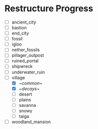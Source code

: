 # Restructure Progress

- [ ] ancient_city
- [ ] bastion
- [ ] end_city
- [ ] fossil
- [ ] igloo
- [ ] nether_fossils
- [ ] pillager_outpost
- [ ] ruined_portal
- [ ] shipwreck
- [ ] underwater_ruin
- [ ] village
  - [X] ~*common*~
  - [X] ~*decays*~
  - [ ] desert
  - [ ] plains
  - [ ] savanna
  - [ ] snowy
  - [ ] taiga
- [ ] woodland_mansion
